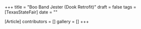 +++
title = "Boo Band Jester (Dook Retrofit)"
draft = false
tags = [TexasStateFair]
date = ""

[Article]
contributors = []
gallery = []
+++
